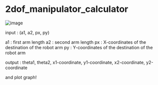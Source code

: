 # 2dof_manipulator_calculator


![image](https://user-images.githubusercontent.com/81808758/190859297-138d7569-7b13-4528-b2e9-b68b4ae1d4df.png)

input : (a1, a2, px, py)

a1 : first arm length
a2 : second arm length
px : X-coordinates of the destination of the robot arm
py : Y-coordinates of the destination of the robot arm

output :
theta1, 
theta2, 
x1-coordinate, 
y1-coordinate, 
x2-coordinate, 
y2-coordinate

and plot graph!
